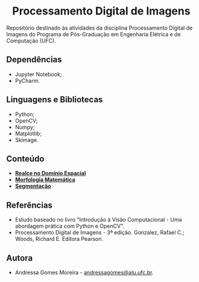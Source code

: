 <h1 align="center">Processamento Digital de Imagens</h1>
Repositório destinado às atividades da disciplina Processamento Digital de Imagens do Programa de Pós-Graduação em Engenharia	Elétrica e de Computação (UFC).

## Dependências
- Jupyter Notebook;
- PyCharm.

## Linguagens e Bibliotecas
- Python;
- OpenCV;
- Numpy;
- Matplotlib;
- Skimage. 

## Conteúdo

- **[Realce no Domínio Espacial](https://github.com/andressagomes26/PDI_Digital_ImageProcessing/tree/main/1.%20Realce%20no%20Dom%C3%ADnio%20Espacial)**
- **[Morfologia Matemática](https://github.com/andressagomes26/PDI_Digital_ImageProcessing/tree/main/2.%20Morfologia%20Matem%C3%A1tica)**
- **[Segmentação](https://github.com/andressagomes26/PDI_Digital_ImageProcessing/tree/main/3.%20Segmenta%C3%A7%C3%A3o)**

## Referências
- Estudo baseado no livro "Introdução à Visão Computacional - Uma abordagem prática com Python e OpenCV".
- Processamento Digital de Imagens - 3ª edição. Gonzalez, Rafael C.; Woods, Richard E. Editora Pearson.

## Autora
- Andressa Gomes Moreira - andressagomes@alu.ufc.br.
